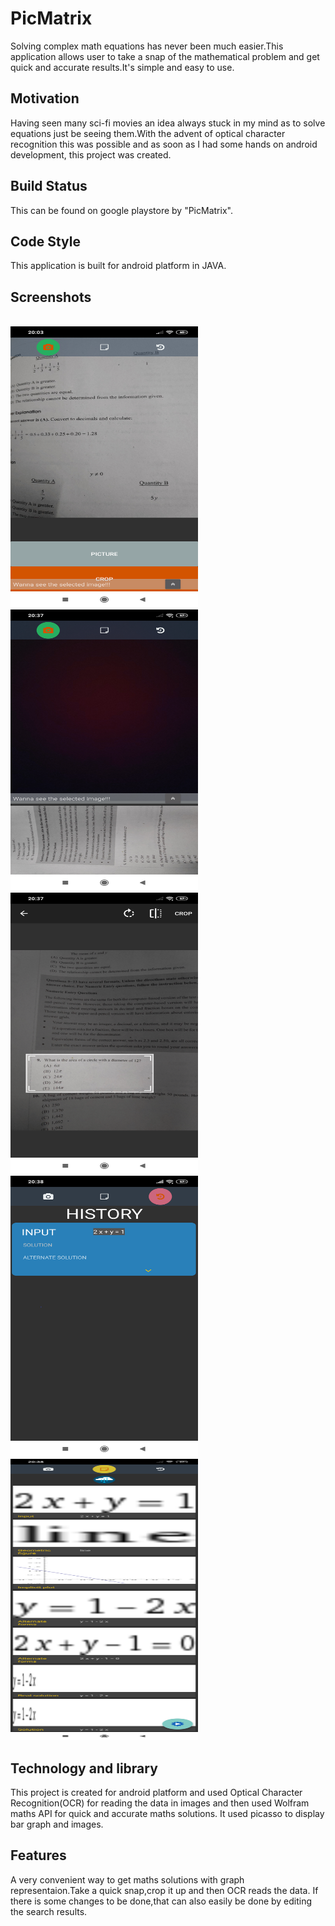 # PicMatrix
Solving complex math equations has never been much easier.This application allows user to take a snap of the mathematical problem and get 
quick and accurate results.It's simple and easy to use.

## Motivation
Having seen many sci-fi movies an idea always stuck in my mind as to solve equations just be seeing them.With the advent of optical character recognition this was possible and as soon as I had some hands on android development, this project was created.

## Build Status
This can be found on google playstore by "PicMatrix".

## Code Style
This application is built for android platform in JAVA.

## Screenshots
<br>

<img src="https://github.com/AkhilDixit1998/PicMatrix-Android/blob/master/picmatrix%20ss/a.png" width="300" height="450">
<span width="50px"></span>
<img src="https://github.com/AkhilDixit1998/PicMatrix-Android/blob/master/picmatrix%20ss/b.png" width="300" height="450">
<br>
<img src="https://github.com/AkhilDixit1998/PicMatrix-Android/blob/master/picmatrix%20ss/crop.png" width="300" height="450">
<br>
<img src="https://github.com/AkhilDixit1998/PicMatrix-Android/blob/master/picmatrix%20ss/history.png" width="300" height="450">
<br>
<img src="https://github.com/AkhilDixit1998/PicMatrix-Android/blob/master/picmatrix%20ss/result.png" width="300" height="450">




## Technology and library
This project is created for android platform and used Optical Character Recognition(OCR) for reading the data in images and then used
Wolfram maths API for quick and accurate maths solutions. It used picasso to display bar graph and images.

## Features
A very convenient way to get maths solutions with graph representaion.Take a quick snap,crop it up and then OCR reads the data. If there
is some changes to be done,that can also easily be done by editing the search results.


